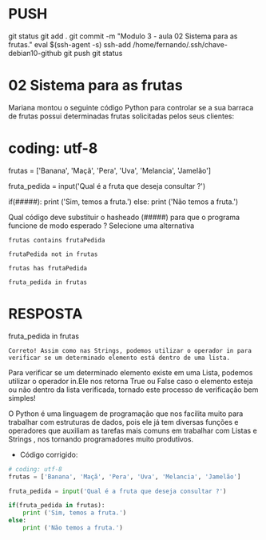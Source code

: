 
# ###################################################################################################################################################################
# ###################################################################################################################################################################
# PUSH

git status
git add .
git commit -m "Modulo 3 - aula  02 Sistema para as frutas."
eval $(ssh-agent -s)
ssh-add /home/fernando/.ssh/chave-debian10-github
git push
git status



# ###################################################################################################################################################################
# ###################################################################################################################################################################
#  02 Sistema para as frutas

Mariana montou o seguinte código Python para controlar se a sua barraca de frutas possui determinadas frutas solicitadas pelos seus clientes:

# coding: utf-8
frutas = ['Banana', 'Maçã', 'Pera', 'Uva', 'Melancia', 'Jamelão']

fruta_pedida = input('Qual é a fruta que deseja consultar ?')

if(#####):
    print ('Sim, temos a fruta.')
else:
    print ('Não temos a fruta.')

Qual código deve substituir o hasheado (#####) para que o programa funcione de modo esperado ?
Selecione uma alternativa

    frutas contains frutaPedida

    frutaPedida not in frutas

    frutas has frutaPedida

    fruta_pedida in frutas





# ###################################################################################################################################################################
# ###################################################################################################################################################################
#  RESPOSTA

fruta_pedida in frutas

    Correto! Assim como nas Strings, podemos utilizar o operador in para verificar se um determinado elemento está dentro de uma lista.

Para verificar se um determinado elemento existe em uma Lista, podemos utilizar o operador in.Ele nos retorna True ou False caso o elemento esteja ou não dentro da lista verificada, tornado este processo de verificação bem simples!

O Python é uma linguagem de programação que nos facilita muito para trabalhar com estruturas de dados, pois ele já tem diversas funções e operadores que auxiliam as tarefas mais comuns em trabalhar com Listas e Strings , nos tornando programadores muito produtivos.



- Código corrigido:

~~~~python
# coding: utf-8
frutas = ['Banana', 'Maçã', 'Pera', 'Uva', 'Melancia', 'Jamelão']

fruta_pedida = input('Qual é a fruta que deseja consultar ?')

if(fruta_pedida in frutas):
    print ('Sim, temos a fruta.')
else:
    print ('Não temos a fruta.')
~~~~